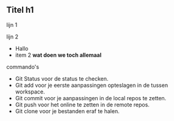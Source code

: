 ## Titel h1

lijn 1

lijn 2

* Hallo
* item 2 **wat doen we toch allemaal**

commando's

* Git Status voor de status te checken.
* Git add voor je eerste aanpassingen opteslagen in de tussen workspace.
* Git commit voor je aanpassingen in de local repos te zetten.
* Git push voor het online te zetten in de remote repos.
* Git clone voor je bestanden eraf te halen.